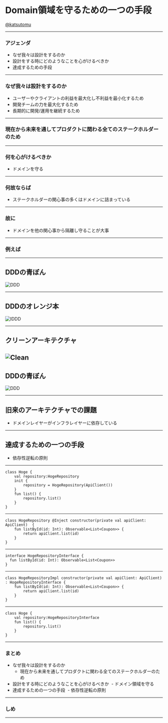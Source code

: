 # Domain領域を守るための一つの手段

[@katsutomu](https://github.com/katsutomu)

---

### アジェンダ
- なぜ我々は設計をするのか
- 設計をする時にどのようなことを心がけるべきか
- 達成するための手段

---

### なぜ我々は設計をするのか
- ユーザーやクライアントの利益を最大化し不利益を最小化するため
- 開発チームの力を最大化するため
- 長期的に開発/運用を継続するため

---

### 現在から未来を通してプロダクトに関わる全てのステークホルダーのため

---

### 何を心がけるべきか

- ドメインを守る

---

### 何故ならば

- ステークホルダーの関心事の多くはドメインに詰まっている

---

### 故に

- ドメインを他の関心事から隔離し守ることが大事

---

### 例えば

---

## DDDの青ぼん
![DDD](https://i0.wp.com/www.ajlopez.com/images/articles/dddlayered.png)

---

## DDDのオレンジ本
![IDDD](https://cdn-ak.f.st-hatena.com/images/fotolife/d/dackdive/20170904/20170904055134.png)

---

## クリーンアーキテクチャ
![Clean](https://camo.qiitausercontent.com/aa4e4f88dd885f486d7ab736311f886a7538a1df/68747470733a2f2f71696974612d696d6167652d73746f72652e73332e616d617a6f6e6177732e636f6d2f302f36303435372f38666534633336362d343636652d653434632d613761362d6633613734336636393138332e706e67
)
---


## DDDの青ぼん
![DDD](https://i0.wp.com/www.ajlopez.com/images/articles/dddlayered.png)

---

## 旧来のアーキテクチャでの課題

- ドメインレイヤーがインフラレイヤーに依存している

---

## 達成するための一つの手段

- 依存性逆転の原則

---

```
class Hoge {
    val repository:HogeRepository
    init {
        repository = HogeRepository(ApiClient())
    }
    fun list() {
        repository.list()
    }
}
```

---

```
class HogeRepository @Inject constructor(private val apiClient: ApiClient)  {
    fun listById(id: Int): Observable<List<Coupon>> {
        return apiClient.list(id)
    }
}
```

---

```
interface HogeRepositoryInterface {
  fun listById(id: Int): Observable<List<Coupon>>
}
```

---

```
class HogeRepositoryImpl constructor(private val apiClient: ApiClient) : HogeRepositoryInterface {
    fun listById(id: Int): Observable<List<Coupon>> {
        return apiClient.list(id)
    }
}
```

---

```
class Hoge {
    val repository:HogeRepositoryInterface
    fun list() {
        repository.list()
    }
}
```


---


### まとめ

- なぜ我々は設計をするのか
  - 現在から未来を通してプロダクトに関わる全てのステークホルダーのため
- 設計をする時にどのようなことを心がけるべきか
  - ドメイン領域を守る
- 達成するための一つの手段
  - 依存性逆転の原則

---

### しめ


---



